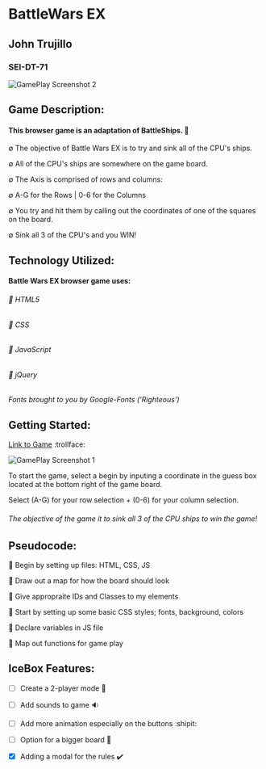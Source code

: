 # BattleWars EX

## John Trujillo
### SEI-DT-71


![GamePlay Screenshot 2](https://github.com/amriikk/battleship/blob/master/assets/README/BattleWars_02.png/)

## Game Description:
#### This browser game is an adaptation of BattleShips. :ship:

∅ The objective of Battle Wars EX is to try and sink all of the CPU's ships.

∅ All of the CPU's ships are somewhere on the game board.

∅ The Axis is comprised of rows and columns:

∅ A-G for the Rows | 0-6 for the Columns

∅ You try and hit them by calling out the coordinates of one of the squares on the board.

∅ Sink all 3 of the CPU's and you WIN!


## Technology Utilized: 
#### Battle Wars EX browser game uses:

###### :small_blue_diamond: HTML5

###### :small_blue_diamond: CSS

###### :small_blue_diamond: JavaScript

###### :small_blue_diamond: jQuery

*Fonts brought to you by Google-Fonts ('Righteous')*

## Getting Started:

[Link to Game](https://amriikk.github.io/battleship/ "Battle Wars EX game") :trollface:

![GamePlay Screenshot 1](https://github.com/amriikk/battleship/blob/master/assets/README/BattleWars_00.png/)

To start the game, select a begin by inputing a coordinate in the guess box located at the bottom right of the game board. 

Select (A-G) for your row selection + (0-6) for your column selection. 

###### The objective of the game it to sink all 3 of the CPU ships to win the game!

## Pseudocode:

:thought_balloon: Begin by setting up files: HTML, CSS, JS

:thought_balloon: Draw out a map for how the board should look

:thought_balloon: Give appropraite IDs and Classes to my elements

:thought_balloon: Start by setting up some basic CSS styles; fonts, background, colors

:thought_balloon: Declare variables in JS file

:thought_balloon: Map out functions for game play 

## IceBox Features:

- [ ] Create a 2-player mode :busts_in_silhouette:

- [ ] Add sounds to game :sound:

- [ ] Add more animation especially on the buttons :shipit:

- [ ] Option for a bigger board :white_square_button:

- [x] Adding a modal for the rules :heavy_check_mark:

